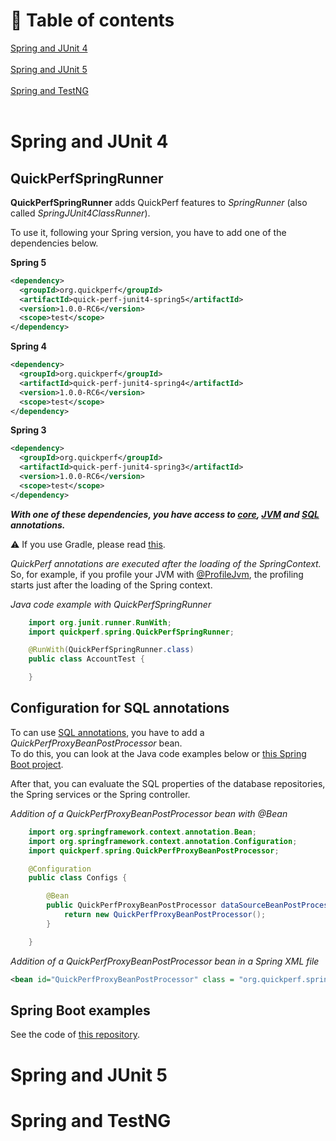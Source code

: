 # 🚩 Table of contents

[Spring and JUnit 4](#Spring-and-JUnit-4)<br><br>
[Spring and JUnit 5](#Spring-and-JUnit-5)<br><br>
[Spring and TestNG](#Spring-and-TestNG)<br><br>

# Spring and JUnit 4
## QuickPerfSpringRunner
**QuickPerfSpringRunner** adds QuickPerf features to *SpringRunner* (also called *SpringJUnit4ClassRunner*). <br>

To use it, following your Spring version, you have to add one of the dependencies below.

**Spring 5**
```xml
<dependency>
  <groupId>org.quickperf</groupId>
  <artifactId>quick-perf-junit4-spring5</artifactId>
  <version>1.0.0-RC6</version>
  <scope>test</scope>
</dependency>
```

**Spring 4**
```xml
<dependency>
  <groupId>org.quickperf</groupId>
  <artifactId>quick-perf-junit4-spring4</artifactId>
  <version>1.0.0-RC6</version>
  <scope>test</scope>
</dependency>
```

**Spring 3**
```xml
<dependency>
  <groupId>org.quickperf</groupId>
  <artifactId>quick-perf-junit4-spring3</artifactId>
  <version>1.0.0-RC6</version>
  <scope>test</scope>
</dependency>
```

***With one of these dependencies, you have access to [core](https://github.com/quick-perf/doc/wiki/Core-annotations), [JVM](https://github.com/quick-perf/doc/wiki/JVM-annotations) and [SQL](https://github.com/quick-perf/doc/wiki/SQL-annotations) annotations.***

⚠️ If you use Gradle, please read [this](https://github.com/quick-perf/doc/wiki/Gradle-users).

_QuickPerf annotations are executed after the loading of the SpringContext._ So, for example, if you profile your JVM with [@ProfileJvm](https://github.com/quick-perf/doc/wiki/JVM-annotations#Profile-or-check-your-JVM), the profiling starts just after the loading of the Spring context.

*Java code example with QuickPerfSpringRunner*
```java
	import org.junit.runner.RunWith;
	import quickperf.spring.QuickPerfSpringRunner;

	@RunWith(QuickPerfSpringRunner.class)
	public class AccountTest {

	}
```

## Configuration for SQL annotations

To can use [SQL annotations](https://github.com/quick-perf/doc/wiki/SQL-annotations), you have to add a *QuickPerfProxyBeanPostProcessor* bean.<br>
To do this, you can look at the Java code examples below or [this Spring Boot project](https://github.com/quick-perf/springboot-junit4-examples).<br> 

After that, you can evaluate the SQL properties of the database repositories, the Spring services or the Spring controller.

*Addition of a QuickPerfProxyBeanPostProcessor bean with @Bean*
```java
	import org.springframework.context.annotation.Bean;
	import org.springframework.context.annotation.Configuration;
	import quickperf.spring.QuickPerfProxyBeanPostProcessor;

	@Configuration
	public class Configs {

		@Bean
		public QuickPerfProxyBeanPostProcessor dataSourceBeanPostProcessor() {
			return new QuickPerfProxyBeanPostProcessor();
		}

	}
```
	
*Addition of a QuickPerfProxyBeanPostProcessor bean in a Spring XML file*
```xml
<bean id="QuickPerfProxyBeanPostProcessor" class = "org.quickperf.spring.sql.QuickPerfProxyBeanPostProcessor" />
```

## Spring Boot examples
See the code of [this repository](https://github.com/quick-perf/springboot-junit4-examples).

# Spring and JUnit 5

# Spring and TestNG